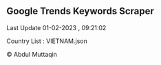 

## Google Trends Keywords Scraper 
 
Last Update 01-02-2023 , 09:21:02

Country List :
VIETNAM.json



© Abdul Muttaqin 
